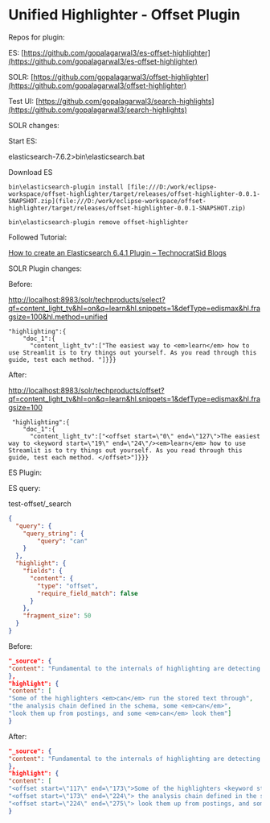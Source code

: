 # Unified Highlighter - Offset Plugin

Repos for plugin:

ES: [https://github.com/gopalagarwal3/es-offset-highlighter](https://github.com/gopalagarwal3/es-offset-highlighter)

SOLR: [https://github.com/gopalagarwal3/offset-highlighter](https://github.com/gopalagarwal3/offset-highlighter)

Test UI: [https://github.com/gopalagarwal3/search-highlights](https://github.com/gopalagarwal3/search-highlights)

SOLR changes:

<searchComponent class="solr.HighlightComponent" name="highlight">
<highlighting class="com.search.offsetPlugin.OffsetHighlighter">
</highlighting>
</searchComponent>

Start ES:

elasticsearch-7.6.2>bin\elasticsearch.bat

Download ES

`bin\elasticsearch-plugin install [file:///D:/work/eclipse-workspace/offset-highlighter/target/releases/offset-highlighter-0.0.1-SNAPSHOT.zip](file:///D:/work/eclipse-workspace/offset-highlighter/target/releases/offset-highlighter-0.0.1-SNAPSHOT.zip)`

`bin\elasticsearch-plugin remove offset-highlighter`

Followed Tutorial:

[How to create an Elasticsearch 6.4.1 Plugin – TechnocratSid Blogs](http://www.technocratsid.com/how-to-create-an-elasticsearch-6-4-1-plugin/)

SOLR Plugin changes:

Before:

[http://localhost:8983/solr/techproducts/select?qf=content_light_tv&hl=on&q=learn&hl.snippets=1&defType=edismax&hl.fragsize=100&hl.method=unified](http://localhost:8983/solr/techproducts/select?qf=content_light_tv&hl=on&q=learn&hl.snippets=1&defType=edismax&hl.fragsize=100&hl.method=unified)

```
"highlighting":{
    "doc_1":{
      "content_light_tv":["The easiest way to <em>learn</em> how to use Streamlit is to try things out yourself. As you read through this guide, test each method. "]}}}
```

After:

[http://localhost:8983/solr/techproducts/offset?qf=content_light_tv&hl=on&q=learn&hl.snippets=1&defType=edismax&hl.fragsize=100](http://localhost:8983/solr/techproducts/offset?qf=content_light_tv&hl=on&q=learn&hl.snippets=1&defType=edismax&hl.fragsize=100)

```
 "highlighting":{
    "doc_1":{
      "content_light_tv":["<offset start=\"0\" end=\"127\">The easiest way to <keyword start=\"19\" end=\"24\"/><em>learn</em> how to use Streamlit is to try things out yourself. As you read through this guide, test each method. </offset>"]}}}
```

ES Plugin:

ES query:

test-offset/_search

```json
{
  "query": {
    "query_string": {
        "query": "can"
    }
  },
  "highlight": {
    "fields": {
      "content": {
        "type": "offset",
        "require_field_match": false
      }
    },
    "fragment_size": 50
  }
}
```

Before:

```json
"_source": {
"content": "Fundamental to the internals of highlighting are detecting the offsets of the individual words that match the query. Some of the highlighters can run the stored text through the analysis chain defined in the schema, some can look them up from postings, and some can look them up from term vectors."
},
"highlight": {
"content": [
"Some of the highlighters <em>can</em> run the stored text through",
"the analysis chain defined in the schema, some <em>can</em>",
"look them up from postings, and some <em>can</em> look them"]
}
```

After:

```json
"_source": {
"content": "Fundamental to the internals of highlighting are detecting the offsets of the individual words that match the query. Some of the highlighters can run the stored text through the analysis chain defined in the schema, some can look them up from postings, and some can look them up from term vectors."
},
"highlight": {
"content": [
"<offset start=\"117\" end=\"173\">Some of the highlighters <keyword start=\"142\" end=\"145\"/><b>can</b> run the stored text through</offset>",
"<offset start=\"173\" end=\"224\"> the analysis chain defined in the schema, some <keyword start=\"221\" end=\"224\"/><b>can</b></offset>",
"<offset start=\"224\" end=\"275\"> look them up from postings, and some <keyword start=\"262\" end=\"265\"/><b>can</b> look them</offset>"]
}
```